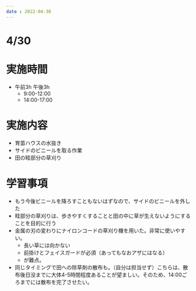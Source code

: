 ```yaml
---
date : 2022-04-30
---
```

# 4/30

# 実施時間

- 午前3h 午後3h
    - 9:00-12:00
    - 14:00-17:00

# 実施内容

- 育苗ハウスの水抜き
- サイドのビニールを取る作業
- 田の畦部分の草刈り

# 学習事項

- もう今後ビニールを降ろすこともないはずなので、サイドのビニールを外した
- 畦部分の草刈りは、歩きやすくすることと田の中に草が生えないようにすることを目的に行う
- 金属の刃の変わりにナイロンコードの草刈り機を用いた。非常に使いやすい。
    - 長い草には向かない
    - 前掛けとフェイスガードが必須（あってもなおアザにはなる）
    - が難点。
- 同じタイミングで田への除草剤の散布も。（自分は担当せず）こちらは、散布後日没までに大体4-5時間程度あることが望ましい。そのため、14:00ごろまでには散布を完了させたい。